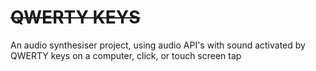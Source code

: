 # ~~QWERTY KEYS~~

An audio synthesiser project, using audio API's with sound activated by 
QWERTY keys on a computer, click, or touch screen tap
